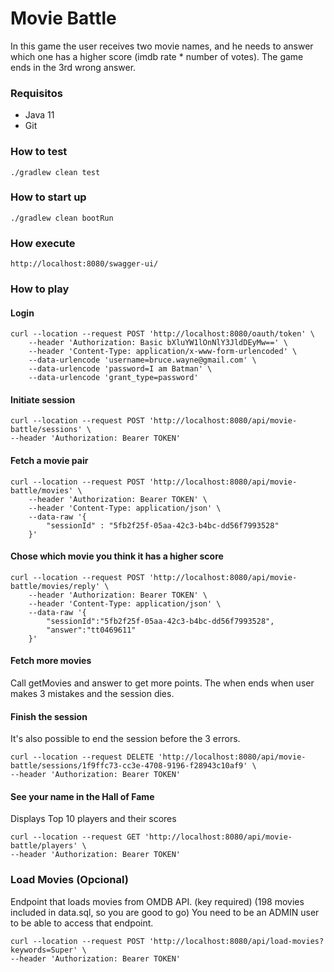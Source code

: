 # Movie Battle
In this game the user receives two movie names, and he needs to answer which one has a higher score 
(imdb rate * number of votes).
The game ends in the 3rd wrong answer.

### Requisitos
* Java 11
* Git

### How to test
`./gradlew clean test`

### How to start up
`./gradlew clean bootRun`

### How execute
`http://localhost:8080/swagger-ui/`

### How to play

#### Login

```
curl --location --request POST 'http://localhost:8080/oauth/token' \
    --header 'Authorization: Basic bXluYW1lOnNlY3JldDEyMw==' \
    --header 'Content-Type: application/x-www-form-urlencoded' \
    --data-urlencode 'username=bruce.wayne@gmail.com' \
    --data-urlencode 'password=I am Batman' \
    --data-urlencode 'grant_type=password'
```

#### Initiate session

```
curl --location --request POST 'http://localhost:8080/api/movie-battle/sessions' \
--header 'Authorization: Bearer TOKEN'
```

#### Fetch a movie pair
```
curl --location --request POST 'http://localhost:8080/api/movie-battle/movies' \
    --header 'Authorization: Bearer TOKEN' \
    --header 'Content-Type: application/json' \
    --data-raw '{
        "sessionId" : "5fb2f25f-05aa-42c3-b4bc-dd56f7993528"
    }'
```

#### Chose which movie you think it has a higher score
```
curl --location --request POST 'http://localhost:8080/api/movie-battle/movies/reply' \
    --header 'Authorization: Bearer TOKEN' \
    --header 'Content-Type: application/json' \
    --data-raw '{
        "sessionId":"5fb2f25f-05aa-42c3-b4bc-dd56f7993528",
        "answer":"tt0469611"
    }'
```

#### Fetch more movies
Call getMovies and answer to get more points.
The when ends when user makes 3 mistakes and the session dies.


#### Finish the session
It's also possible to end the session before the 3 errors.

```
curl --location --request DELETE 'http://localhost:8080/api/movie-battle/sessions/1f9ffc73-cc3e-4708-9196-f28943c10af9' \
--header 'Authorization: Bearer TOKEN'

```

#### See your name in the Hall of Fame

Displays Top 10 players and their scores

```
curl --location --request GET 'http://localhost:8080/api/movie-battle/players' \
--header 'Authorization: Bearer TOKEN'

```

### Load Movies (Opcional)
Endpoint that loads movies from OMDB API. (key required)
(198 movies included in data.sql, so you are good to go)
You need to be an ADMIN user to be able to access that endpoint.

```
curl --location --request POST 'http://localhost:8080/api/load-movies?keywords=Super' \
--header 'Authorization: Bearer TOKEN'
```